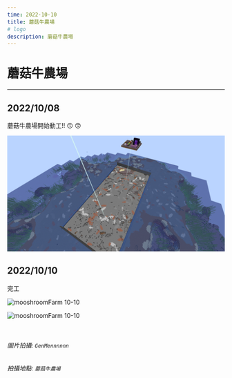 ```yaml
---
time: 2022-10-10
title: 蘑菇牛農場
# logo
description: 蘑菇牛農場
---
```


# 蘑菇牛農場

---

## 2022/10/08

蘑菇牛農場開始動工!! :kissing: :kissing_smiling_eyes:

![mooshroomFarm 10-08](./mooshroomFarm/10-08.png)

## 2022/10/10

完工

<!-- ![mooshroomFarm 10-10](./mooshroomFarm/done-inside1.png)

![mooshroomFarm 10-10](./mooshroomFarm/done-inside.png) -->

![mooshroomFarm 10-10](./mooshroomFarm/done-view1.png)

![mooshroomFarm 10-10](./mooshroomFarm/done-view.png)

<br />

###### 圖片拍攝: `GenMennnnnn`

###### 拍攝地點: `蘑菇牛農場`
